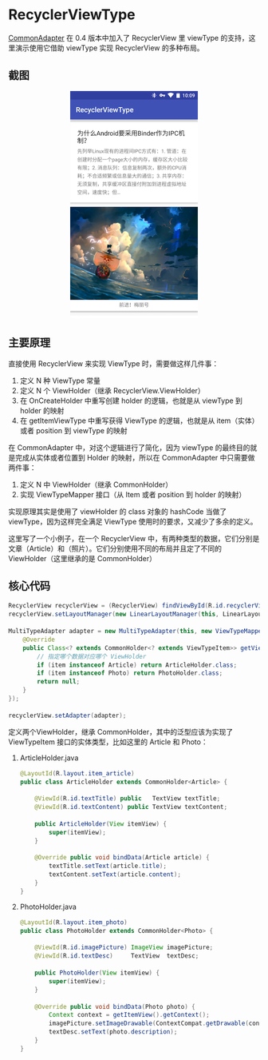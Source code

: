 # RecyclerViewType

[CommonAdapter](https://github.com/twiceyuan/CommonAdapter) 在 0.4 版本中加入了 RecyclerView 里 viewType 的支持，这里演示使用它借助 viewType 实现 RecyclerView 的多种布局。

## 截图

<p align="center">
  <img src="art/screenshot.png" alt="截图" width="256px">
</p>


## 主要原理

直接使用 RecyclerView 来实现 ViewType 时，需要做这样几件事：

1. 定义 N 种 ViewType 常量
2. 定义 N 个 ViewHolder（继承 RecyclerView.ViewHolder）
3. 在 OnCreateHolder 中重写创建 holder 的逻辑，也就是从 viewType 到 holder 的映射
4. 在 getItemViewType 中重写获得 ViewType 的逻辑，也就是从 item（实体）或者 position 到 viewType 的映射

在 CommonAdapter 中，对这个逻辑进行了简化，因为 viewType 的最终目的就是完成从实体或者位置到 Holder 的映射，所以在 CommonAdapter 中只需要做两件事：

1. 定义 N 中 ViewHolder（继承 CommonHolder<ViewTypeItem>）
2. 实现 ViewTypeMapper 接口（从 Item 或者 position 到 holder 的映射）

实现原理其实是使用了 viewHolder 的 class 对象的 hashCode 当做了 viewType，因为这样完全满足 ViewType 使用时的要求，又减少了多余的定义。

这里写了一个小例子，在一个 RecyclerView 中，有两种类型的数据，它们分别是文章（Article）和（照片）。它们分别使用不同的布局并且定了不同的 ViewHolder（这里继承的是 CommonHolder）

## 核心代码

```Java
RecyclerView recyclerView = (RecyclerView) findViewById(R.id.recyclerView);
recyclerView.setLayoutManager(new LinearLayoutManager(this, LinearLayoutManager.VERTICAL, false));

MultiTypeAdapter adapter = new MultiTypeAdapter(this, new ViewTypeMapper() {
    @Override
    public Class<? extends CommonHolder<? extends ViewTypeItem>> getViewType(ViewTypeItem item, int position) {
        // 指定哪个数据对应哪个 ViewHolder
        if (item instanceof Article) return ArticleHolder.class;
        if (item instanceof Photo) return PhotoHolder.class;
        return null;
    }
});

recyclerView.setAdapter(adapter);
```

定义两个ViewHolder，继承 CommonHolder，其中的泛型应该为实现了 ViewTypeItem 接口的实体类型，比如这里的 Article 和 Photo：

1. ArticleHolder.java

    ```java
    @LayoutId(R.layout.item_article)
    public class ArticleHolder extends CommonHolder<Article> {

        @ViewId(R.id.textTitle) public   TextView textTitle;
        @ViewId(R.id.textContent) public TextView textContent;

        public ArticleHolder(View itemView) {
            super(itemView);
        }

        @Override public void bindData(Article article) {
            textTitle.setText(article.title);
            textContent.setText(article.content);
        }
    }
    ```

2. PhotoHolder.java

    ```Java
    @LayoutId(R.layout.item_photo)
    public class PhotoHolder extends CommonHolder<Photo> {

        @ViewId(R.id.imagePicture) ImageView imagePicture;
        @ViewId(R.id.textDesc)     TextView  textDesc;

        public PhotoHolder(View itemView) {
            super(itemView);
        }

        @Override public void bindData(Photo photo) {
            Context context = getItemView().getContext();
            imagePicture.setImageDrawable(ContextCompat.getDrawable(context, photo.photoId));
            textDesc.setText(photo.description);
        }
    }
    ```
